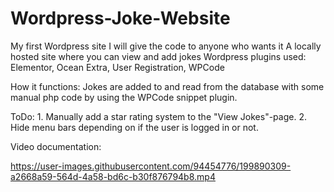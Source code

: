 # Wordpress-Joke-Website
My first Wordpress site 
I will give the code to anyone who wants it
A locally hosted site where you can view and add jokes
Wordpress plugins used: Elementor, Ocean Extra, User Registration, WPCode

How it functions: Jokes are added to and read from the database with some manual php code by using the WPCode snippet plugin.

ToDo: 1. Manually add a star rating system to the "View Jokes"-page. 2. Hide menu bars depending on if the user is logged in or not.

Video documentation:


https://user-images.githubusercontent.com/94454776/199890309-a2668a59-564d-4a58-bd6c-b30f876794b8.mp4

